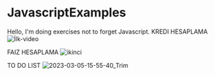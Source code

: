 # JavascriptExamples
Hello, I'm doing exercises not to forget Javascript.
KREDI HESAPLAMA
![İlk-video](https://user-images.githubusercontent.com/67739721/222913168-60712ab1-e1ae-414a-9548-e0ea27df86e1.gif)


FAIZ HESAPLAMA
![ikinci](https://user-images.githubusercontent.com/67739721/222913282-6b8551a7-8678-4361-9948-ee547a02b204.gif)


TO DO LIST
![2023-03-05-15-55-40_Trim](https://user-images.githubusercontent.com/67739721/222961769-c66a1f7d-baac-4c09-bf52-9663eacd7dd1.gif)
